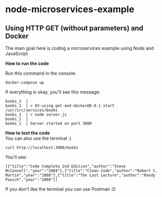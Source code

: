 # node-microservices-example
Using HTTP GET (without parameters) and Docker
---
The main goal here is coding a microservices example using Node and JavaScript

**How to run the code** </br>

Run this command in the console:
```
docker-compose up
```
If everything is okay, you'll see this message:
```
books_1  | 
books_1  | > 03-using-get-and-docker@0.0.1 start /usr/src/services/books
books_1  | > node server.js
books_1  | 
books_1  | Server started on port 3000
````

**How to test the code** </br>
You can also use the terminal :)

```console
curl http://localhost:3000/books
```

You'll see:
```console
[{"title":"Code Complete 2nd Edition","author":"Steve McConnell","year":"2004"},{"title":"Clean Code","author":"Robert C. Martin","year":"2008"},{"title":"The Last Lecture","author":"Randy Pausch","year":"2008"}]
```

If you don't like the terminal you can use Postman :D
